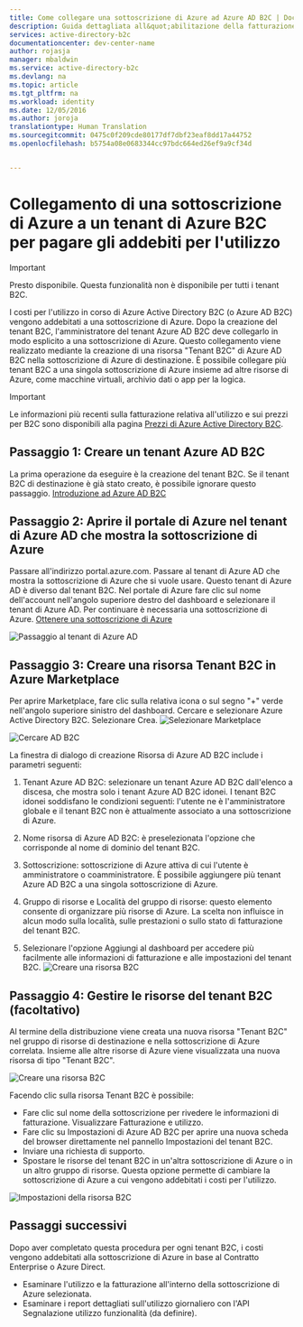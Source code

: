 ```yaml
---
title: Come collegare una sottoscrizione di Azure ad Azure AD B2C | Documentazione Microsoft
description: Guida dettagliata all&quot;abilitazione della fatturazione per tenant Azure AD B2C in una sottoscrizione di Azure.
services: active-directory-b2c
documentationcenter: dev-center-name
author: rojasja
manager: mbaldwin
ms.service: active-directory-b2c
ms.devlang: na
ms.topic: article
ms.tgt_pltfrm: na
ms.workload: identity
ms.date: 12/05/2016
ms.author: joroja
translationtype: Human Translation
ms.sourcegitcommit: 0475c0f209cde80177df7dbf23eaf8dd17a44752
ms.openlocfilehash: b5754a08e0683344cc97bdc664ed26ef9a9cf34d


---
```

# <a name="linking-an-azure-subscription-to-an-azure-b2c-tenant-to-pay-for-usage-charges"></a>Collegamento di una sottoscrizione di Azure a un tenant di Azure B2C per pagare gli addebiti per l'utilizzo
> [!IMPORTANT]
> Presto disponibile. Questa funzionalità non è disponibile per tutti i tenant B2C.

I costi per l'utilizzo in corso di Azure Active Directory B2C (o Azure AD B2C) vengono addebitati a una sottoscrizione di Azure. Dopo la creazione del tenant B2C, l'amministratore del tenant Azure AD B2C deve collegarlo in modo esplicito a una sottoscrizione di Azure.  Questo collegamento viene realizzato mediante la creazione di una risorsa "Tenant B2C" di Azure AD B2C nella sottoscrizione di Azure di destinazione. È possibile collegare più tenant B2C a una singola sottoscrizione di Azure insieme ad altre risorse di Azure, come macchine virtuali, archivio dati o app per la logica.


> [!IMPORTANT]
> Le informazioni più recenti sulla fatturazione relativa all'utilizzo e sui prezzi per B2C sono disponibili alla pagina [Prezzi di Azure Active Directory B2C](
https://azure.microsoft.com/pricing/details/active-directory-b2c/).

## <a name="step-1---create-an-azure-ad-b2c-tenant"></a>Passaggio 1: Creare un tenant Azure AD B2C

La prima operazione da eseguire è la creazione del tenant B2C. Se il tenant B2C di destinazione è già stato creato, è possibile ignorare questo passaggio. [Introduzione ad Azure AD B2C](https://azure.microsoft.com/documentation/articles/active-directory-b2c-get-started/)

## <a name="step-2---open-azure-portal-in-the-azure-ad-tenant-that-shows-your-azure-subscription"></a>Passaggio 2: Aprire il portale di Azure nel tenant di Azure AD che mostra la sottoscrizione di Azure
Passare all'indirizzo portal.azure.com. Passare al tenant di Azure AD che mostra la sottoscrizione di Azure che si vuole usare. Questo tenant di Azure AD è diverso dal tenant B2C. Nel portale di Azure fare clic sul nome dell'account nell'angolo superiore destro del dashboard e selezionare il tenant di Azure AD. Per continuare è necessaria una sottoscrizione di Azure. [Ottenere una sottoscrizione di Azure](https://account.windowsazure.com/signup?showCatalog=True)

![Passaggio al tenant di Azure AD](./media/active-directory-b2c-how-to-enable-billing/SelectAzureADTenant.png)

## <a name="step-3---create-a-b2c-tenant-resource-in-azure-marketplace"></a>Passaggio 3: Creare una risorsa Tenant B2C in Azure Marketplace
Per aprire Marketplace, fare clic sulla relativa icona o sul segno "+" verde nell'angolo superiore sinistro del dashboard.  Cercare e selezionare Azure Active Directory B2C. Selezionare Crea.
![Selezionare Marketplace](./media/active-directory-b2c-how-to-enable-billing/marketplace.png)

![Cercare AD B2C](./media/active-directory-b2c-how-to-enable-billing/searchb2c.png)

La finestra di dialogo di creazione Risorsa di Azure AD B2C include i parametri seguenti:

1. Tenant Azure AD B2C: selezionare un tenant Azure AD B2C dall'elenco a discesa,  che mostra solo i tenant Azure AD B2C idonei.  I tenant B2C idonei soddisfano le condizioni seguenti: l'utente ne è l'amministratore globale e il tenant B2C non è attualmente associato a una sottoscrizione di Azure.

2. Nome risorsa di Azure AD B2C: è preselezionata l'opzione che corrisponde al nome di dominio del tenant B2C.

3. Sottoscrizione: sottoscrizione di Azure attiva di cui l'utente è amministratore o coamministratore.  È possibile aggiungere più tenant Azure AD B2C a una singola sottoscrizione di Azure.

4. Gruppo di risorse e Località del gruppo di risorse: questo elemento consente di organizzare più risorse di Azure.  La scelta non influisce in alcun modo sulla località, sulle prestazioni o sullo stato di fatturazione del tenant B2C.

5. Selezionare l'opzione Aggiungi al dashboard per accedere più facilmente alle informazioni di fatturazione e alle impostazioni del tenant B2C. ![Creare una risorsa B2C](./media/active-directory-b2c-how-to-enable-billing/createresourceb2c.png)

## <a name="step-4---manage-your-b2c-tenant-resources-optional"></a>Passaggio 4: Gestire le risorse del tenant B2C (facoltativo)
Al termine della distribuzione viene creata una nuova risorsa "Tenant B2C" nel gruppo di risorse di destinazione e nella sottoscrizione di Azure correlata.  Insieme alle altre risorse di Azure viene visualizzata una nuova risorsa di tipo "Tenant B2C".

![Creare una risorsa B2C](./media/active-directory-b2c-how-to-enable-billing/b2cresourcedashboard.png)

Facendo clic sulla risorsa Tenant B2C è possibile:
- Fare clic sul nome della sottoscrizione per rivedere le informazioni di fatturazione. Visualizzare Fatturazione e utilizzo.
- Fare clic su Impostazioni di Azure AD B2C per aprire una nuova scheda del browser direttamente nel pannello Impostazioni del tenant B2C.
- Inviare una richiesta di supporto.
- Spostare le risorse del tenant B2C in un'altra sottoscrizione di Azure o in un altro gruppo di risorse.  Questa opzione permette di cambiare la sottoscrizione di Azure a cui vengono addebitati i costi per l'utilizzo.

![Impostazioni della risorsa B2C](./media/active-directory-b2c-how-to-enable-billing/b2cresourcesettings.png)


## <a name="next-steps"></a>Passaggi successivi
Dopo aver completato questa procedura per ogni tenant B2C, i costi vengono addebitati alla sottoscrizione di Azure in base al Contratto Enterprise o Azure Direct.
- Esaminare l'utilizzo e la fatturazione all'interno della sottoscrizione di Azure selezionata.
- Esaminare i report dettagliati sull'utilizzo giornaliero con l'API Segnalazione utilizzo funzionalità (da definire).



<!--Reference style links - using these makes the source content way more readable than using inline links-->
[gog]: http://google.com/        
[yah]: http://search.yahoo.com/  
[msn]: http://search.msn.com/    



<!--HONumber=Jan17_HO1-->


